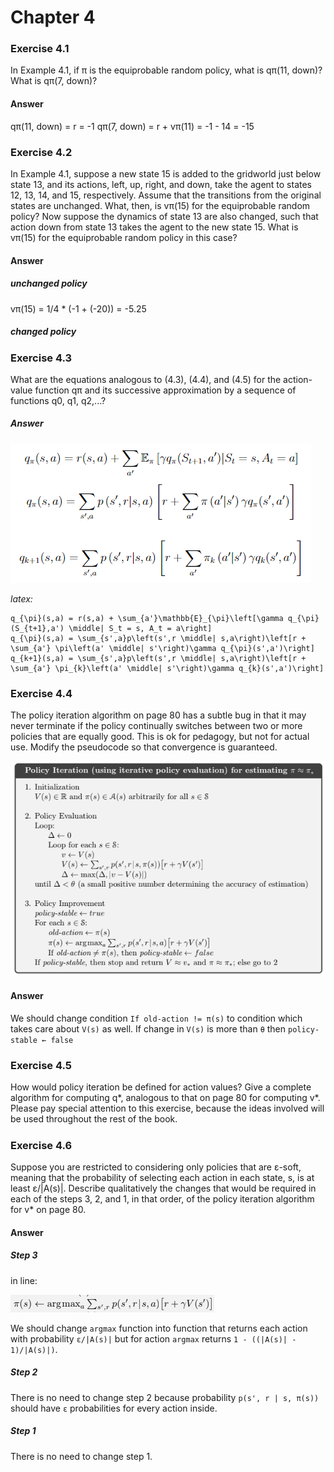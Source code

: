# Chapter 4

### Exercise 4.1

In Example 4.1, if π is the equiprobable random policy, what is qπ(11, down)?
What is qπ(7, down)?

#### Answer

qπ(11, down) = r = -1
qπ(7, down) = r + vπ(11) = -1 - 14 = -15

### Exercise 4.2

In Example 4.1, suppose a new state 15 is added to the gridworld just below
state 13, and its actions, left, up, right, and down, take the agent to states 12, 13, 14,
and 15, respectively. Assume that the transitions from the original states are unchanged.
What, then, is vπ(15) for the equiprobable random policy? Now suppose the dynamics of
state 13 are also changed, such that action down from state 13 takes the agent to the new
state 15. What is vπ(15) for the equiprobable random policy in this case?

#### Answer

##### unchanged policy

vπ(15) = 1/4 * (-1 + (-20)) = -5.25

##### changed policy



### Exercise 4.3

What are the equations analogous to (4.3), (4.4), and (4.5) for the action-
value function qπ and its successive approximation by a sequence of functions q0, q1, q2,...?

##### Answer

![answer 4.3](assets/answer-004_03_01.png)

_latex:_
```
q_{\pi}(s,a) = r(s,a) + \sum_{a'}\mathbb{E}_{\pi}\left[\gamma q_{\pi}(S_{t+1},a') \middle| S_t = s, A_t = a\right] 
q_{\pi}(s,a) = \sum_{s',a}p\left(s',r \middle| s,a\right)\left[r + \sum_{a'} \pi\left(a' \middle| s'\right)\gamma q_{\pi}(s',a')\right]
q_{k+1}(s,a) = \sum_{s',a}p\left(s',r \middle| s,a\right)\left[r + \sum_{a'} \pi_{k}\left(a' \middle| s'\right)\gamma q_{k}(s',a')\right]
```
### Exercise 4.4

The policy iteration algorithm on page 80 has a subtle bug in that it may
never terminate if the policy continually switches between two or more policies that are
equally good. This is ok for pedagogy, but not for actual use. Modify the pseudocode so
that convergence is guaranteed.

![algorithm policy iteration page 80](assets/answer-004_04_01.png)

#### Answer

We should change condition `If old-action != π(s)` to condition which takes care about `V(s)` as well. If change in `V(s)` is more than `θ` then `policy-stable ← false`

### Exercise 4.5

How would policy iteration be defined for action values? Give a complete
algorithm for computing q*, analogous to that on page 80 for computing v*. Please pay
special attention to this exercise, because the ideas involved will be used throughout the
rest of the book.

#####

### Exercise 4.6

Suppose you are restricted to considering only policies that are ε-soft,
meaning that the probability of selecting each action in each state, s, is at least ε/|A(s)|.
Describe qualitatively the changes that would be required in each of the steps 3, 2, and 1,
in that order, of the policy iteration algorithm for v* on page 80.

#### Answer

##### Step 3

in line:

![step 3 line](assets/answer-004_06_01.png)

We should change `argmax` function into function that returns each action with probability `ε/|A(s)|` but for action `argmax` returns `1 - ((|A(s)| - 1)/|A(s)|)`.

##### Step 2

There is no need to change step 2 because probability `p(s', r | s, π(s))` should have `ε` probabilities for every action inside.

##### Step 1

There is no need to change step 1.
